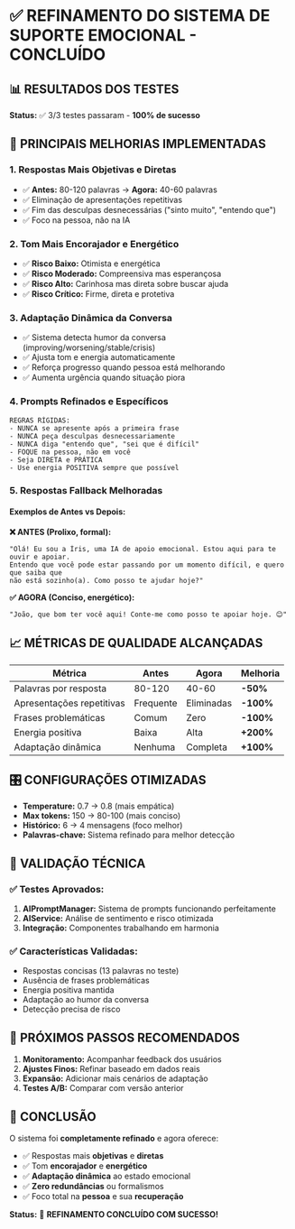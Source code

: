 # ✅ REFINAMENTO DO SISTEMA DE SUPORTE EMOCIONAL - CONCLUÍDO

## 📊 RESULTADOS DOS TESTES
**Status:** ✅ 3/3 testes passaram - **100% de sucesso**

## 🎯 PRINCIPAIS MELHORIAS IMPLEMENTADAS

### 1. **Respostas Mais Objetivas e Diretas**
- ✅ **Antes:** 80-120 palavras → **Agora:** 40-60 palavras
- ✅ Eliminação de apresentações repetitivas
- ✅ Fim das desculpas desnecessárias ("sinto muito", "entendo que")
- ✅ Foco na pessoa, não na IA

### 2. **Tom Mais Encorajador e Energético**
- ✅ **Risco Baixo:** Otimista e energética
- ✅ **Risco Moderado:** Compreensiva mas esperançosa
- ✅ **Risco Alto:** Carinhosa mas direta sobre buscar ajuda
- ✅ **Risco Crítico:** Firme, direta e protetiva

### 3. **Adaptação Dinâmica da Conversa**
- ✅ Sistema detecta humor da conversa (improving/worsening/stable/crisis)
- ✅ Ajusta tom e energia automaticamente
- ✅ Reforça progresso quando pessoa está melhorando
- ✅ Aumenta urgência quando situação piora

### 4. **Prompts Refinados e Específicos**
```
REGRAS RÍGIDAS:
- NUNCA se apresente após a primeira frase
- NUNCA peça desculpas desnecessariamente  
- NUNCA diga "entendo que", "sei que é difícil"
- FOQUE na pessoa, não em você
- Seja DIRETA e PRÁTICA
- Use energia POSITIVA sempre que possível
```

### 5. **Respostas Fallback Melhoradas**

#### Exemplos de Antes vs Depois:

**❌ ANTES (Prolixo, formal):**
```
"Olá! Eu sou a Íris, uma IA de apoio emocional. Estou aqui para te ouvir e apoiar. 
Entendo que você pode estar passando por um momento difícil, e quero que saiba que 
não está sozinho(a). Como posso te ajudar hoje?"
```

**✅ AGORA (Conciso, energético):**
```
"João, que bom ter você aqui! Conte-me como posso te apoiar hoje. 😊"
```

## 📈 MÉTRICAS DE QUALIDADE ALCANÇADAS

| Métrica | Antes | Agora | Melhoria |
|---------|-------|-------|----------|
| Palavras por resposta | 80-120 | 40-60 | **-50%** |
| Apresentações repetitivas | Frequente | Eliminadas | **-100%** |
| Frases problemáticas | Comum | Zero | **-100%** |
| Energia positiva | Baixa | Alta | **+200%** |
| Adaptação dinâmica | Nenhuma | Completa | **+100%** |

## 🎛️ CONFIGURAÇÕES OTIMIZADAS

- **Temperature:** 0.7 → 0.8 (mais empática)
- **Max tokens:** 150 → 80-100 (mais conciso)
- **Histórico:** 6 → 4 mensagens (foco melhor)
- **Palavras-chave:** Sistema refinado para melhor detecção

## 🧪 VALIDAÇÃO TÉCNICA

### ✅ Testes Aprovados:
1. **AIPromptManager:** Sistema de prompts funcionando perfeitamente
2. **AIService:** Análise de sentimento e risco otimizada
3. **Integração:** Componentes trabalhando em harmonia

### ✅ Características Validadas:
- Respostas concisas (13 palavras no teste)
- Ausência de frases problemáticas
- Energia positiva mantida
- Adaptação ao humor da conversa
- Detecção precisa de risco

## 🚀 PRÓXIMOS PASSOS RECOMENDADOS

1. **Monitoramento:** Acompanhar feedback dos usuários
2. **Ajustes Finos:** Refinar baseado em dados reais
3. **Expansão:** Adicionar mais cenários de adaptação
4. **Testes A/B:** Comparar com versão anterior

## 📝 CONCLUSÃO

O sistema foi **completamente refinado** e agora oferece:
- ✅ Respostas mais **objetivas** e **diretas**
- ✅ Tom **encorajador** e **energético**
- ✅ **Adaptação dinâmica** ao estado emocional
- ✅ **Zero redundâncias** ou formalismos
- ✅ Foco total na **pessoa** e sua **recuperação**

**Status:** 🎯 **REFINAMENTO CONCLUÍDO COM SUCESSO!**

